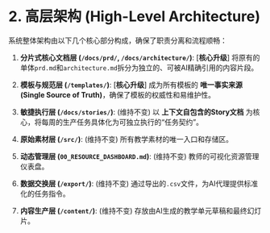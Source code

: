 # **2. 高层架构 (High-Level Architecture)**

系统整体架构由以下几个核心部分构成，确保了职责分离和流程顺畅：

1. **分片式核心文档层 (`/docs/prd/`, `/docs/architecture/`)**: [**核心升级**] 将原有的单体`prd.md`和`architecture.md`拆分为独立的、可被AI精确引用的内容片段。

2. **模板与规范层 (`/templates/`)**: [**核心升级**] 成为所有模板的 **唯一事实来源 (Single Source of Truth)**，确保了模板的权威性和易维护性。

3. **敏捷执行层 (`/docs/stories/`)**: (维持不变) 以 **上下文自包含的Story文档** 为核心，将每周的生产任务具体化为可独立执行的“任务契约”。

4. **原始素材层 (`/src/`)**: (维持不变) 所有教学素材的唯一入口和存储区。

5. **动态管理层 (`00_RESOURCE_DASHBOARD.md`)**: (维持不变) 教师的可视化资源管理仪表盘。

6. **数据交换层 (`/export/`)**: (维持不变) 通过导出的`.csv`文件，为AI代理提供标准化的任务指令。

7. **内容生产层 (`/content/`)**: (维持不变) 存放由AI生成的教学单元草稿和最终幻灯片。
